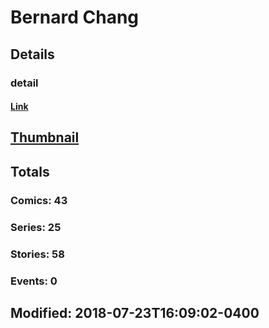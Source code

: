 # Bernard  Chang 
## Details
### detail
#### [Link](http://marvel.com/comics/creators/4039/bernard_chang?utm_campaign=apiRef&utm_source=225578a89fc76f3d20fbffda5d17a88d)
## [Thumbnail](http://i.annihil.us/u/prod/marvel/i/mg/6/f0/4bb589c75b195.jpg)
## Totals
### Comics: 43
### Series: 25
### Stories: 58
### Events: 0
## Modified: 2018-07-23T16:09:02-0400